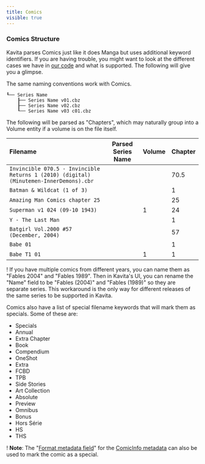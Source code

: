```yaml
---
title: Comics
visible: true
---
```


### Comics Structure

Kavita parses Comics just like it does Manga but uses additional keyword identifiers. If you are having trouble, you might want to look at the different cases we have in [our code](https://github.com/Kareadita/Kavita/blob/develop/API.Tests/Parser/ComicParserTests.cs) and what is supported. The following will give you a glimpse.

The same naming conventions work with Comics.
```
┖── Series Name
    ┠── Series Name v01.cbz
    ┠── Series Name v02.cbz
    ┖── Series Name v03 c01.cbz
```



The following will be parsed as "Chapters", which may naturally group into a Volume entity if a volume is on the file itself.

| Filename                                                                               | Parsed Series Name | Volume | Chapter |
|:---------------------------------------------------------------------------------------|:------------------:|:-------|:--------|
| `Invincible 070.5 - Invincible Returns 1 (2010) (digital) (Minutemen-InnerDemons).cbr` |                    |        | 70.5    |
| `Batman & Wildcat (1 of 3)`                                                            |                    |        | 1       |
| `Amazing Man Comics chapter 25`                                                        |                    |        | 25      |
| `Superman v1 024 (09-10 1943)`                                                         |                    | 1      | 24      |
| `Y - The Last Man `                                                                    |                    |        | 1       |
| `Batgirl Vol.2000 #57 (December, 2004)`                                                |                    |        | 57      |
| `Babe 01`                                                                              |                    |        | 1       |
| `Babe T1 01`                                                                              |                    |    1    | 1       |


! If you have multiple comics from different years, you can name them as "Fables 2004" and "Fables 1989". Then in Kavita's UI, you can rename the "Name" field to be "Fables (2004)" and "Fables (1989)" so they are separate series. This workaround is the only way for different releases of the same series to be supported in Kavita.

Comics also have a list of special filename keywords that will mark them as specials. Some of these are:
* Specials
* Annual
* Extra Chapter
* Book
* Compendium
* OneShot
* Extra
* FCBD
* TPB
* Side Stories
* Art Collection
* Absolute 
* Preview
* Omnibus
* Bonus
* Hors Série
* HS
* THS

! **Note**: The "[Format metadata field](../default.en.md#format)" for the [ComicInfo metadata](../default.en.md#comicinfo) can also be used to mark the comic as a special.
